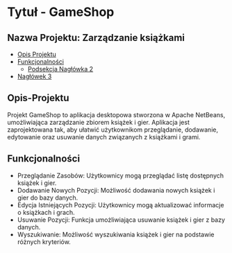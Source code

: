 # Tytuł - GameShop
## Nazwa Projektu: Zarządzanie książkami

- [Opis Projektu](##Opis-Projektu)
- [Funkcjonalności](##Funkcjonalności)
  - [Podsekcja Nagłówka 2](#podsekcja-nagłówka-2)
- [Nagłówek 3](#nagłówek-3)

## Opis-Projektu
Projekt GameShop to aplikacja desktopowa stworzona w Apache NetBeans, umożliwiająca zarządzanie zbiorem książek i gier. Aplikacja jest zaprojektowana tak, aby ułatwić użytkownikom przeglądanie, dodawanie, edytowanie oraz usuwanie danych związanych z książkami i grami.

## Funkcjonalności
- Przeglądanie Zasobów: Użytkownicy mogą przeglądać listę dostępnych książek i gier.
- Dodawanie Nowych Pozycji: Możliwość dodawania nowych książek i gier do bazy danych.
- Edycja Istniejących Pozycji: Użytkownicy mogą aktualizować informacje o książkach i grach.
- Usuwanie Pozycji: Funkcja umożliwiająca usuwanie książek i gier z bazy danych.
- Wyszukiwanie: Możliwość wyszukiwania książek i gier na podstawie różnych kryteriów.
